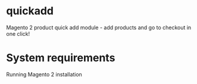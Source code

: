 # quickadd
Magento 2 product quick add module - add products and go to checkout in one click!

# System requirements
Running Magento 2 installation
